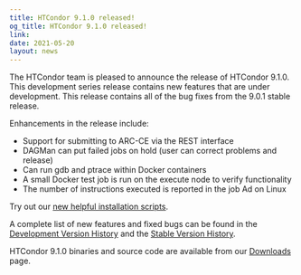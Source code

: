 ```yaml
---
title: HTCondor 9.1.0 released!
og_title: HTCondor 9.1.0 released!
link: 
date: 2021-05-20
layout: news
---
```


The HTCondor team is pleased to announce the release of HTCondor 9.1.0. This development series release contains new features that are under development. This release contains all of the bug fixes from the 9.0.1 stable release.

Enhancements in the release include:
-   Support for submitting to ARC-CE via the REST interface
-   DAGMan can put failed jobs on hold (user can correct problems and release)
-   Can run gdb and ptrace within Docker containers
-   A small Docker test job is run on the execute node to verify functionality
-   The number of instructions executed is reported in the job Ad on Linux

Try out our  <a href="https://htcondor.readthedocs.io/en/v9_1/getting-htcondor/index.html"> new helpful installation scripts</a>.

A complete list of new features and fixed bugs can be found in the <a href="https://htcondor.readthedocs.io/en/v9_1/version-history/development-release-series-91.html#version-9-1-0"> Development Version History</a> and the <a href="https://htcondor.readthedocs.io/en/v9_1/version-history/stable-release-series-90.html#version-9-0-1"> Stable Version History</a>.

HTCondor 9.1.0 binaries and source code are available from our <a href="http://htcondor.org/downloads/">Downloads</a> page. 
